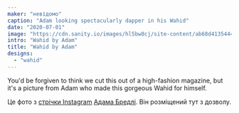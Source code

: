 ```yaml
---
maker: "невідомо"
caption: "Adam looking spectacularly dapper in his Wahid"
date: "2020-07-01"
image: "https://cdn.sanity.io/images/hl5bw8cj/site-content/ab68d41354448f2149dcdce2cbf3b0222f58012d-2160x1080.jpg"
intro: "Wahid by Adam"
title: "Wahid by Adam"
designs:
  - "wahid"
---
```



You'd be forgiven to think we cut this out of a high-fashion magazine, but it's a picture from Adam who made this gorgeous Wahid for himself.

<Note>

Це фото з [стрічки Instagram](https://www.instagram.com/p/CCGnNvQBxJe/) [Адама Бредлі](https://www.instagram.com/grandmarquess/). 
Він розміщений тут з дозволу.

</Note>

